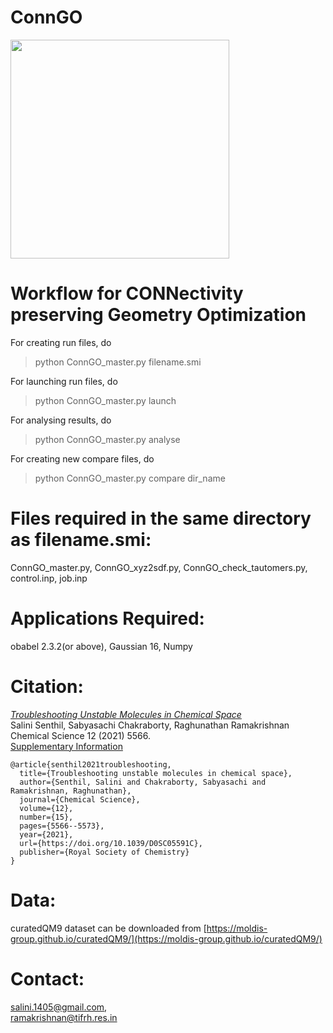 # ConnGO

<a>
<img src="https://github.com/raghurama123/ConnGO/blob/master/conngo.gif"  height="350">
</a>

Workflow for CONNectivity preserving Geometry Optimization
==========================================================

For creating run files, do
> python ConnGO_master.py  filename.smi


For launching run files, do
> python ConnGO_master.py launch


For analysing results, do
> python  ConnGO_master.py  analyse

For creating new compare files, do
> python ConnGO_master.py compare dir_name


Files required in the same directory as filename.smi:
=====================================================
ConnGO_master.py,
ConnGO_xyz2sdf.py,
ConnGO_check_tautomers.py,
control.inp,
job.inp

Applications Required:
=======================
obabel 2.3.2(or above),
Gaussian 16,
Numpy

Citation:
=========
[_Troubleshooting Unstable Molecules in Chemical Space_](https://doi.org/10.1039/D0SC05591C)     
Salini Senthil, Sabyasachi Chakraborty, Raghunathan Ramakrishnan    
Chemical Science 12 (2021) 5566.      
[Supplementary Information](https://www.rsc.org/suppdata/d0/sc/d0sc05591c/d0sc05591c1.pdf?_ga=2.131971783.991549754.1627539948-1555635634.1627451674)

```
@article{senthil2021troubleshooting,
  title={Troubleshooting unstable molecules in chemical space},
  author={Senthil, Salini and Chakraborty, Sabyasachi and Ramakrishnan, Raghunathan},
  journal={Chemical Science},
  volume={12},
  number={15},
  pages={5566--5573},
  year={2021},
  url={https://doi.org/10.1039/D0SC05591C},
  publisher={Royal Society of Chemistry}
}
```


Data:
=====
curatedQM9 dataset can be downloaded from [https://moldis-group.github.io/curatedQM9/](https://moldis-group.github.io/curatedQM9/)
  
Contact:
========
salini.1405@gmail.com,  
ramakrishnan@tifrh.res.in


</div>
